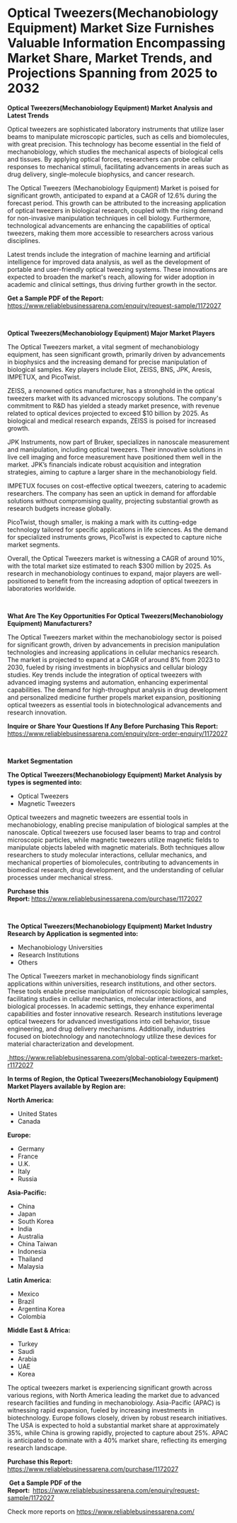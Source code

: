<p><h1>Optical Tweezers(Mechanobiology Equipment) Market Size Furnishes Valuable Information Encompassing Market Share, Market Trends, and Projections Spanning from 2025 to 2032</h1></p><p><strong>Optical Tweezers(Mechanobiology Equipment) Market Analysis and Latest Trends</strong></p>
<p><p>Optical tweezers are sophisticated laboratory instruments that utilize laser beams to manipulate microscopic particles, such as cells and biomolecules, with great precision. This technology has become essential in the field of mechanobiology, which studies the mechanical aspects of biological cells and tissues. By applying optical forces, researchers can probe cellular responses to mechanical stimuli, facilitating advancements in areas such as drug delivery, single-molecule biophysics, and cancer research.</p><p>The Optical Tweezers (Mechanobiology Equipment) Market is poised for significant growth, anticipated to expand at a CAGR of 12.6% during the forecast period. This growth can be attributed to the increasing application of optical tweezers in biological research, coupled with the rising demand for non-invasive manipulation techniques in cell biology. Furthermore, technological advancements are enhancing the capabilities of optical tweezers, making them more accessible to researchers across various disciplines.</p><p>Latest trends include the integration of machine learning and artificial intelligence for improved data analysis, as well as the development of portable and user-friendly optical tweezing systems. These innovations are expected to broaden the market's reach, allowing for wider adoption in academic and clinical settings, thus driving further growth in the sector.</p></p>
<p><strong>Get a Sample PDF of the Report:&nbsp;</strong> <a href="https://www.reliablebusinessarena.com/enquiry/request-sample/1172027?utm_campaign=2759&utm_medium=2&utm_source=Github&utm_content=ia&utm_term=27022025&utm_id=optical-tweezersmechanobiology-equipment">https://www.reliablebusinessarena.com/enquiry/request-sample/1172027</a></p>
<p>&nbsp;</p>
<p><strong>Optical Tweezers(Mechanobiology Equipment) Major Market Players</strong></p>
<p><p>The Optical Tweezers market, a vital segment of mechanobiology equipment, has seen significant growth, primarily driven by advancements in biophysics and the increasing demand for precise manipulation of biological samples. Key players include Eliot, ZEISS, BNS, JPK, Aresis, IMPETUX, and PicoTwist.</p><p>ZEISS, a renowned optics manufacturer, has a stronghold in the optical tweezers market with its advanced microscopy solutions. The company's commitment to R&D has yielded a steady market presence, with revenue related to optical devices projected to exceed $10 billion by 2025. As biological and medical research expands, ZEISS is poised for increased growth.</p><p>JPK Instruments, now part of Bruker, specializes in nanoscale measurement and manipulation, including optical tweezers. Their innovative solutions in live cell imaging and force measurement have positioned them well in the market. JPK’s financials indicate robust acquisition and integration strategies, aiming to capture a larger share in the mechanobiology field.</p><p>IMPETUX focuses on cost-effective optical tweezers, catering to academic researchers. The company has seen an uptick in demand for affordable solutions without compromising quality, projecting substantial growth as research budgets increase globally.</p><p>PicoTwist, though smaller, is making a mark with its cutting-edge technology tailored for specific applications in life sciences. As the demand for specialized instruments grows, PicoTwist is expected to capture niche market segments.</p><p>Overall, the Optical Tweezers market is witnessing a CAGR of around 10%, with the total market size estimated to reach $300 million by 2025. As research in mechanobiology continues to expand, major players are well-positioned to benefit from the increasing adoption of optical tweezers in laboratories worldwide.</p></p>
<p>&nbsp;</p>
<p><strong>What Are The Key Opportunities For Optical Tweezers(Mechanobiology Equipment) Manufacturers?</strong></p>
<p><p>The Optical Tweezers market within the mechanobiology sector is poised for significant growth, driven by advancements in precision manipulation technologies and increasing applications in cellular mechanics research. The market is projected to expand at a CAGR of around 8% from 2023 to 2030, fueled by rising investments in biophysics and cellular biology studies. Key trends include the integration of optical tweezers with advanced imaging systems and automation, enhancing experimental capabilities. The demand for high-throughput analysis in drug development and personalized medicine further propels market expansion, positioning optical tweezers as essential tools in biotechnological advancements and research innovation.</p></p>
<p><strong>Inquire or Share Your Questions If Any Before Purchasing This Report:</strong> <a href="https://www.reliablebusinessarena.com/enquiry/pre-order-enquiry/1172027?utm_campaign=2759&utm_medium=2&utm_source=Github&utm_content=ia&utm_term=27022025&utm_id=optical-tweezersmechanobiology-equipment">https://www.reliablebusinessarena.com/enquiry/pre-order-enquiry/1172027</a></p>
<p>&nbsp;</p>
<p><strong>Market Segmentation</strong></p>
<p><strong>The Optical Tweezers(Mechanobiology Equipment) Market Analysis by types is segmented into:</strong></p>
<p><ul><li>Optical Tweezers</li><li>Magnetic Tweezers</li></ul></p>
<p><p>Optical tweezers and magnetic tweezers are essential tools in mechanobiology, enabling precise manipulation of biological samples at the nanoscale. Optical tweezers use focused laser beams to trap and control microscopic particles, while magnetic tweezers utilize magnetic fields to manipulate objects labeled with magnetic materials. Both techniques allow researchers to study molecular interactions, cellular mechanics, and mechanical properties of biomolecules, contributing to advancements in biomedical research, drug development, and the understanding of cellular processes under mechanical stress.</p></p>
<p><strong>Purchase this Report:&nbsp;</strong><a href="https://www.reliablebusinessarena.com/purchase/1172027?utm_campaign=2759&utm_medium=2&utm_source=Github&utm_content=ia&utm_term=27022025&utm_id=optical-tweezersmechanobiology-equipment">https://www.reliablebusinessarena.com/purchase/1172027</a></p>
<p>&nbsp;</p>
<p><strong>The Optical Tweezers(Mechanobiology Equipment) Market Industry Research by Application is segmented into:</strong></p>
<p><ul><li>Mechanobiology Universities</li><li>Research Institutions</li><li>Others</li></ul></p>
<p><p>The Optical Tweezers market in mechanobiology finds significant applications within universities, research institutions, and other sectors. These tools enable precise manipulation of microscopic biological samples, facilitating studies in cellular mechanics, molecular interactions, and biological processes. In academic settings, they enhance experimental capabilities and foster innovative research. Research institutions leverage optical tweezers for advanced investigations into cell behavior, tissue engineering, and drug delivery mechanisms. Additionally, industries focused on biotechnology and nanotechnology utilize these devices for material characterization and development.</p></p>
<p><a href="https://www.reliablebusinessarena.com/global-optical-tweezers-market-r1172027?utm_campaign=2759&utm_medium=2&utm_source=Github&utm_content=ia&utm_term=27022025&utm_id=optical-tweezersmechanobiology-equipment">&nbsp;https://www.reliablebusinessarena.com/global-optical-tweezers-market-r1172027</a></p>
<p><strong>In terms of Region, the Optical Tweezers(Mechanobiology Equipment) Market Players available by Region are:</strong></p>
<p>
    <p> <strong> North America: </strong>
        <ul>
            <li>United States</li>
            <li>Canada</li>
        </ul>
        </p> 
    <p> <strong> Europe: </strong>
        <ul>
            <li>Germany</li>
            <li>France</li>
            <li>U.K.</li>
            <li>Italy</li>
            <li>Russia</li>
        </ul>
        </p> 
    <p> <strong> Asia-Pacific: </strong>
        <ul>
            <li>China</li>
            <li>Japan</li>
            <li>South Korea</li>
            <li>India</li>
            <li>Australia</li>
            <li>China Taiwan</li>
            <li>Indonesia</li>
            <li>Thailand</li>
            <li>Malaysia</li>
        </ul>
        </p> 
    <p> <strong> Latin America: </strong>
        <ul>
            <li>Mexico</li>
            <li>Brazil</li>
            <li>Argentina Korea</li>
            <li>Colombia</li>
        </ul>
        </p> 
    <p> <strong> Middle East & Africa: </strong>
        <ul>
            <li>Turkey</li>
            <li>Saudi</li>
            <li>Arabia</li>
            <li>UAE</li>
            <li>Korea</li>
        </ul>
    </p>
    </p>
<p><p>The optical tweezers market is experiencing significant growth across various regions, with North America leading the market due to advanced research facilities and funding in mechanobiology. Asia-Pacific (APAC) is witnessing rapid expansion, fueled by increasing investments in biotechnology. Europe follows closely, driven by robust research initiatives. The USA is expected to hold a substantial market share at approximately 35%, while China is growing rapidly, projected to capture about 25%. APAC is anticipated to dominate with a 40% market share, reflecting its emerging research landscape.</p></p>
<p><strong>Purchase this Report: </strong><a href="https://www.reliablebusinessarena.com/purchase/1172027?utm_campaign=2759&utm_medium=2&utm_source=Github&utm_content=ia&utm_term=27022025&utm_id=optical-tweezersmechanobiology-equipment">https://www.reliablebusinessarena.com/purchase/1172027</a></p>
<p>&nbsp;<strong>Get a Sample PDF of the Report:&nbsp;&nbsp;</strong><a href="https://www.reliablebusinessarena.com/enquiry/request-sample/1172027?utm_campaign=2759&utm_medium=2&utm_source=Github&utm_content=ia&utm_term=27022025&utm_id=optical-tweezersmechanobiology-equipment">https://www.reliablebusinessarena.com/enquiry/request-sample/1172027</a></p>
<p><strong></strong></p>
<p>Check more reports on <a href="https://www.reliablebusinessarena.com/?utm_campaign=2759&utm_medium=2&utm_source=Github&utm_content=ia&utm_term=27022025&utm_id=optical-tweezersmechanobiology-equipment">https://www.reliablebusinessarena.com/</a></p>